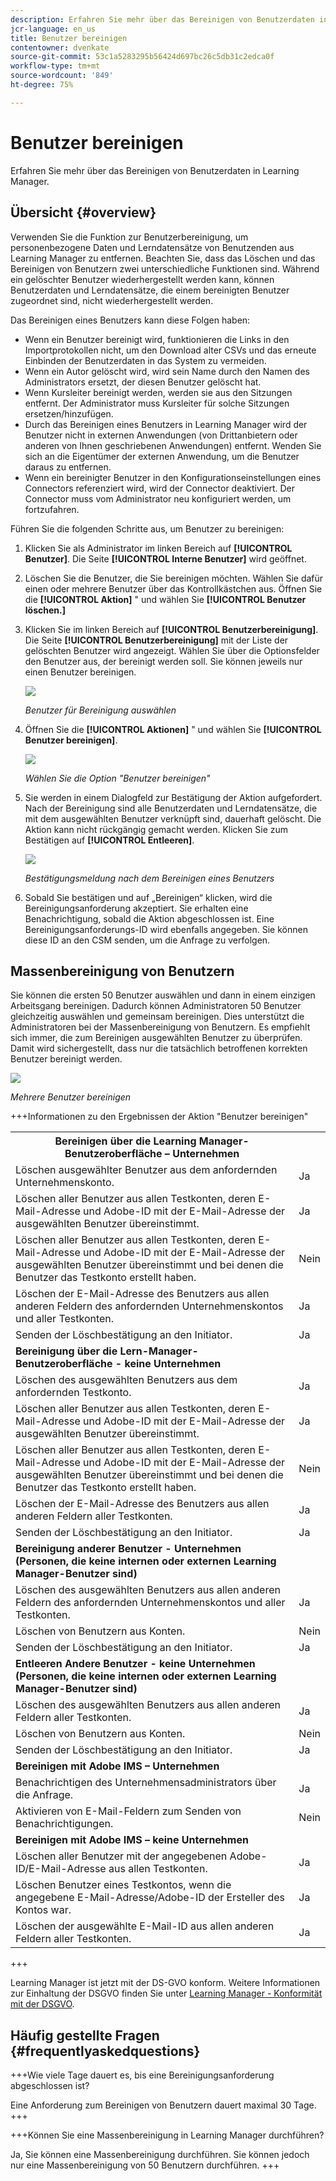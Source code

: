 ```yaml
---
description: Erfahren Sie mehr über das Bereinigen von Benutzerdaten in Learning Manager.
jcr-language: en_us
title: Benutzer bereinigen
contentowner: dvenkate
source-git-commit: 53c1a5283295b56424d697bc26c5db31c2edca0f
workflow-type: tm+mt
source-wordcount: '849'
ht-degree: 75%

---
```




# Benutzer bereinigen

Erfahren Sie mehr über das Bereinigen von Benutzerdaten in Learning Manager.

## Übersicht {#overview}

Verwenden Sie die Funktion zur Benutzerbereinigung, um personenbezogene Daten und Lerndatensätze von Benutzenden aus Learning Manager zu entfernen. Beachten Sie, dass das Löschen und das Bereinigen von Benutzern zwei unterschiedliche Funktionen sind. Während ein gelöschter Benutzer wiederhergestellt werden kann, können Benutzerdaten und Lerndatensätze, die einem bereinigten Benutzer zugeordnet sind, nicht wiederhergestellt werden.

Das Bereinigen eines Benutzers kann diese Folgen haben:

* Wenn ein Benutzer bereinigt wird, funktionieren die Links in den Importprotokollen nicht, um den Download alter CSVs und das erneute Einbinden der Benutzerdaten in das System zu vermeiden.
* Wenn ein Autor gelöscht wird, wird sein Name durch den Namen des Administrators ersetzt, der diesen Benutzer gelöscht hat.
* Wenn Kursleiter bereinigt werden, werden sie aus den Sitzungen entfernt. Der Administrator muss Kursleiter für solche Sitzungen ersetzen/hinzufügen.
* Durch das Bereinigen eines Benutzers in Learning Manager wird der Benutzer nicht in externen Anwendungen (von Drittanbietern oder anderen von Ihnen geschriebenen Anwendungen) entfernt. Wenden Sie sich an die Eigentümer der externen Anwendung, um die Benutzer daraus zu entfernen.
* Wenn ein bereinigter Benutzer in den Konfigurationseinstellungen eines Connectors referenziert wird, wird der Connector deaktiviert. Der Connector muss vom Administrator neu konfiguriert werden, um fortzufahren.

Führen Sie die folgenden Schritte aus, um Benutzer zu bereinigen:

1. Klicken Sie als Administrator im linken Bereich auf **[!UICONTROL Benutzer]**. Die Seite **[!UICONTROL Interne Benutzer]** wird geöffnet.
1. Löschen Sie die Benutzer, die Sie bereinigen möchten. Wählen Sie dafür einen oder mehrere Benutzer über das Kontrollkästchen aus. Öffnen Sie die **[!UICONTROL Aktion]** &quot; und wählen Sie **[!UICONTROL Benutzer löschen.]**
1. Klicken Sie im linken Bereich auf **[!UICONTROL Benutzerbereinigung]**. Die Seite **[!UICONTROL Benutzerbereinigung]** mit der Liste der gelöschten Benutzer wird angezeigt. Wählen Sie über die Optionsfelder den Benutzer aus, der bereinigt werden soll. Sie können jeweils nur einen Benutzer bereinigen.

   ![](assets/purge-1.png)

   *Benutzer für Bereinigung auswählen*

1. Öffnen Sie die **[!UICONTROL Aktionen]** &quot; und wählen Sie **[!UICONTROL Benutzer bereinigen]**.

   ![](assets/purge-2.png)

   *Wählen Sie die Option &quot;Benutzer bereinigen&quot;*

1. Sie werden in einem Dialogfeld zur Bestätigung der Aktion aufgefordert. Nach der Bereinigung sind alle Benutzerdaten und Lerndatensätze, die mit dem ausgewählten Benutzer verknüpft sind, dauerhaft gelöscht. Die Aktion kann nicht rückgängig gemacht werden. Klicken Sie zum Bestätigen auf **[!UICONTROL Entleeren]**.

   ![](assets/purge-3.png)

   *Bestätigungsmeldung nach dem Bereinigen eines Benutzers*

1. Sobald Sie bestätigen und auf „Bereinigen“ klicken, wird die Bereinigungsanforderung akzeptiert. Sie erhalten eine Benachrichtigung, sobald die Aktion abgeschlossen ist. Eine Bereinigungsanforderungs-ID wird ebenfalls angegeben. Sie können diese ID an den CSM senden, um die Anfrage zu verfolgen.

## Massenbereinigung von Benutzern

Sie können die ersten 50 Benutzer auswählen und dann in einem einzigen Arbeitsgang bereinigen. Dadurch können Administratoren 50 Benutzer gleichzeitig auswählen und gemeinsam bereinigen. Dies unterstützt die Administratoren bei der Massenbereinigung von Benutzern. Es empfiehlt sich immer, die zum Bereinigen ausgewählten Benutzer zu überprüfen. Damit wird sichergestellt, dass nur die tatsächlich betroffenen korrekten Benutzer bereinigt werden.

![](assets/bulk-purge-users.png)

*Mehrere Benutzer bereinigen*

+++Informationen zu den Ergebnissen der Aktion &quot;Benutzer bereinigen&quot;

<table>
 <tbody>
  <tr>
   <th><strong>Bereinigen über die Learning Manager-Benutzeroberfläche – Unternehmen</strong></th>
   <th> </th>
  </tr>
  <tr>
   <td>Löschen ausgewählter Benutzer aus dem anfordernden Unternehmenskonto.<br></td>
   <td>Ja</td>
  </tr>
  <tr>
   <td>Löschen aller Benutzer aus allen Testkonten, deren E-Mail-Adresse und Adobe-ID mit der E-Mail-Adresse der ausgewählten Benutzer übereinstimmt.</td>
   <td>Ja</td>
  </tr>
  <tr>
   <td>Löschen aller Benutzer aus allen Testkonten, deren E-Mail-Adresse und Adobe-ID mit der E-Mail-Adresse der ausgewählten Benutzer übereinstimmt und bei denen die Benutzer das Testkonto erstellt haben.</td>
   <td>Nein</td>
  </tr>
  <tr>
   <td>Löschen der E-Mail-Adresse des Benutzers aus allen anderen Feldern des anfordernden Unternehmenskontos und aller Testkonten.</td>
   <td>Ja</td>
  </tr>
  <tr>
   <td>Senden der Löschbestätigung an den Initiator.</td>
   <td>Ja</td>
  </tr>
  <tr>
   <td><strong>Bereinigung über die Lern-Manager-Benutzeroberfläche - keine Unternehmen</strong></td>
   <td> </td>
  </tr>
  <tr>
   <td>Löschen des ausgewählten Benutzers aus dem anfordernden Testkonto.</td>
   <td>Ja</td>
  </tr>
  <tr>
   <td>Löschen aller Benutzer aus allen Testkonten, deren E-Mail-Adresse und Adobe-ID mit der E-Mail-Adresse der ausgewählten Benutzer übereinstimmt.</td>
   <td>Ja</td>
  </tr>
  <tr>
   <td>Löschen aller Benutzer aus allen Testkonten, deren E-Mail-Adresse und Adobe-ID mit der E-Mail-Adresse der ausgewählten Benutzer übereinstimmt und bei denen die Benutzer das Testkonto erstellt haben.</td>
   <td>Nein</td>
  </tr>
  <tr>
   <td>Löschen der E-Mail-Adresse des Benutzers aus allen anderen Feldern aller Testkonten.</td>
   <td>Ja</td>
  </tr>
  <tr>
   <td>Senden der Löschbestätigung an den Initiator.</td>
   <td>Ja</td>
  </tr>
  <tr>
   <td><strong>Bereinigung anderer Benutzer - Unternehmen (Personen, die keine internen oder externen Learning Manager-Benutzer sind)</strong></td>
   <td> </td>
  </tr>
  <tr>
   <td>Löschen des ausgewählten Benutzers aus allen anderen Feldern des anfordernden Unternehmenskontos und aller Testkonten.</td>
   <td>Ja</td>
  </tr>
  <tr>
   <td>Löschen von Benutzern aus Konten.</td>
   <td>Nein</td>
  </tr>
  <tr>
   <td>Senden der Löschbestätigung an den Initiator. </td>
   <td>Ja</td>
  </tr>
  <tr>
   <td><strong>Entleeren</strong> <strong>Andere Benutzer - keine Unternehmen (Personen, die keine internen oder externen Learning Manager-Benutzer sind)</strong></td>
   <td> </td>
  </tr>
  <tr>
   <td>Löschen des ausgewählten Benutzers aus allen anderen Feldern aller Testkonten.</td>
   <td>Ja</td>
  </tr>
  <tr>
   <td>Löschen von Benutzern aus Konten.</td>
   <td>Nein</td>
  </tr>
  <tr>
   <td>Senden der Löschbestätigung an den Initiator.</td>
   <td>Ja</td>
  </tr>
  <tr>
   <td><strong>Bereinigen mit Adobe IMS – Unternehmen</strong></td>
   <td> </td>
  </tr>
  <tr>
   <td>Benachrichtigen des Unternehmensadministrators über die Anfrage.</td>
   <td>Ja</td>
  </tr>
  <tr>
   <td>Aktivieren von E-Mail-Feldern zum Senden von Benachrichtigungen.</td>
   <td>Nein</td>
  </tr>
  <tr>
   <td><strong>Bereinigen mit Adobe IMS – keine Unternehmen</strong></td>
   <td> </td>
  </tr>
  <tr>
   <td>Löschen aller Benutzer mit der angegebenen Adobe-ID/E-Mail-Adresse aus allen Testkonten.</td>
   <td>Ja</td>
  </tr>
  <tr>
   <td>Löschen Benutzer eines Testkontos, wenn die angegebene E-Mail-Adresse/Adobe-ID der Ersteller des Kontos war.</td>
   <td>Ja</td>
  </tr>
  <tr>
   <td>Löschen der ausgewählte E-Mail-ID aus allen anderen Feldern aller Testkonten.</td>
   <td>Ja</td>
  </tr>
 </tbody>
</table>

+++

Learning Manager ist jetzt mit der DS-GVO konform. Weitere Informationen zur Einhaltung der DSGVO finden Sie unter  [Learning Manager - Konformität mit der DSGVO](../../kb/prime-gdpr.md).

## Häufig gestellte Fragen {#frequentlyaskedquestions}

+++Wie viele Tage dauert es, bis eine Bereinigungsanforderung abgeschlossen ist?

Eine Anforderung zum Bereinigen von Benutzern dauert maximal 30 Tage.
+++

+++Können Sie eine Massenbereinigung in Learning Manager durchführen?

Ja, Sie können eine Massenbereinigung durchführen. Sie können jedoch nur eine Massenbereinigung von 50 Benutzern durchführen.
+++
